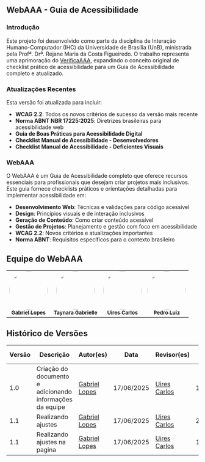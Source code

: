 ## WebAAA - Guia de Acessibilidade

### Introdução

Este projeto foi desenvolvido como parte da disciplina de Interação Humano-Computador (IHC) da Universidade de Brasília (UnB), ministrada pela Profª. Drª. Rejane Maria da Costa Figueiredo. O trabalho representa uma aprimoração do [VerificaAAA](https://github.com/vitorfleonardo/VerificaAAA), expandindo o conceito original de checklist prático de acessibilidade para um Guia de Acessibilidade completo e atualizado.

### Atualizações Recentes

Esta versão foi atualizada para incluir:

- **WCAG 2.2**: Todos os novos critérios de sucesso da versão mais recente
- **Norma ABNT NBR 17225:2025**: Diretrizes brasileiras para acessibilidade web
- **Guia de Boas Práticas para Acessibilidade Digital**
- **Checklist Manual de Acessibilidade - Desenvolvedores**
- **Checklist Manual de Acessibilidade - Deficientes Visuais**

### WebAAA

O WebAAA é um Guia de Acessibilidade completo que oferece recursos essenciais para profissionais que desejam criar projetos mais inclusivos. Este guia fornece checklists práticos e orientações detalhadas para implementar acessibilidade em:

- **Desenvolvimento Web**: Técnicas e validações para código acessível
- **Design**: Princípios visuais e de interação inclusivos
- **Geração de Conteúdo**: Como criar conteúdo acessível
- **Gestão de Projetos**: Planejamento e gestão com foco em acessibilidade
- **WCAG 2.2**: Novos critérios e atualizações importantes
- **Norma ABNT**: Requisitos específicos para o contexto brasileiro

## Equipe do WebAAA

<table align="center">
  <tr>
    <td align="center"><a href="https://github.com/BrzGab"><img style="border-radius: 50%;" src="https://github.com/BrzGab.png" width="100px;" alt=""/><br /><sub><b>Gabriel Lopes</b></sub></a><br />
    <td align="center"><a href="https://github.com/taybalau"><img style="border-radius: 50%;" src="https://github.com/taybalau.png" width="100px;" alt=""/><br /><sub><b>Taynara Gabrielle</b></sub></a><br />   
    <td align="center"><a href="https://github.com/uires2023"><img style="border-radius: 50%;" src="https://github.com/uires2023.png" width="100px;" alt=""/><br /><sub><b>Uires Carlos</b></sub></a><br />   
    <td align="center"><a href="https://github.com/pedroluizfo"><img style="border-radius: 50%;" src="https://github.com/pedroluizfo.png" width="100px;" alt=""/><br /><sub><b>Pedro Luiz</b></sub></a><br />
  </tr>
</table>

## Histórico de Versões

| Versão | Descrição | Autor(es) | Data | Revisor(es) | Data de revisão |
|--------|-----------|-----------|------|-------------|-----------------|
| 1.0 | Criação do documento e adicionando informações da equipe | [Gabriel Lopes](https://github.com/BrzGab) | 17/06/2025 | [Uires Carlos](https://github.com/uires2023) | 17/06/2025 |
| 1.1 | Realizando ajustes | [Gabriel Lopes](https://github.com/BrzGab) | 17/06/2025 | [Uires Carlos](https://github.com/uires2023) | 25/06/2025 |
| 1.1 | Realizando ajustes na pagina | [Gabriel Lopes](https://github.com/BrzGab) | 17/06/2025 | [Uires Carlos](https://github.com/uires2023) | 14/07/2025 |

